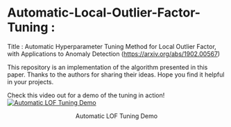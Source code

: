 # Automatic-Local-Outlier-Factor-Tuning : 
Title : Automatic Hyperparameter Tuning Method for Local Outlier Factor, with Applications to Anomaly Detection (https://arxiv.org/abs/1902.00567)

This repository is an implementation of the algorithm presented in this paper. Thanks to the authors for sharing their ideas. Hope you find it helpful in your projects. 

Check this video out for a demo of the tuning in action!
[![Automatic LOF Tuning Demo](https://i.imgur.com/Io9GbXo.png)](https://youtu.be/kc1rCc_9Vms)
<div align="center">Automatic LOF Tuning Demo</div>
